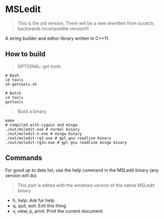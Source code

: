 # MSLedit

> This is the old version, There will be a new rewritten from scratch, backwards incompatible version!!!

A string builder and editor library written in C++11.

## How to build

> OPTIONAL: get tools

```
# Bash
cd tools
sh gettools.sh
```

```
# Batch
cd tools
gettools
```

> Build a binary

```
make
# Compiled with cygwin and mingw
./out/msledit.exe # normal binary
./out/msledit-n.exe # mingw binary
./out/msledit-rg3.exe # gpl gnu readline binary
./out/msledit-rg3n.exe # gpl gnu readline mingw binary
```
 
## Commands
  
For good up to date list, use the help command in the MSLedit binary (any version will do)
   
> This part is edited with the windows version of the native MSLedit binary

- h, help: Ask for help
- q, quit, exit: Exit this thing
- v, view, p, print: Print the current document
